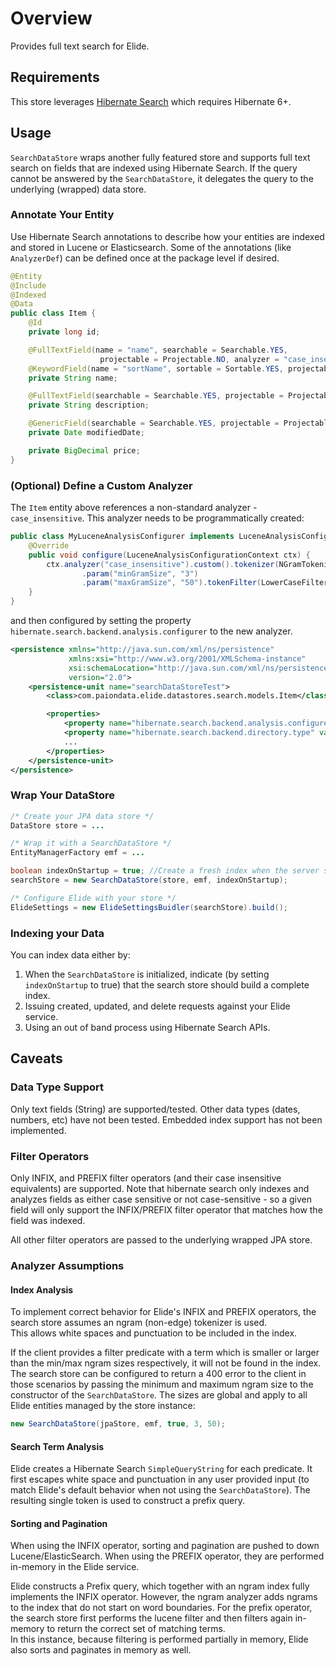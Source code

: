 # Overview

Provides full text search for Elide.  

## Requirements

This store leverages [Hibernate Search](https://hibernate.org/search/) which requires Hibernate 6+.

## Usage

`SearchDataStore` wraps another fully featured store and supports full text search on fields that are indexed using Hibernate Search.
If the query cannot be answered by the `SearchDataStore`, it delegates the query to the underlying (wrapped) data store.

### Annotate Your Entity 

Use Hibernate Search annotations to describe how your entities are indexed and stored in Lucene or Elasticsearch.
Some of the annotations (like `AnalyzerDef`) can be defined once at the package level if desired.

```java
@Entity
@Include
@Indexed
@Data
public class Item {
    @Id
    private long id;

    @FullTextField(name = "name", searchable = Searchable.YES,
                    projectable = Projectable.NO, analyzer = "case_insensitive")
    @KeywordField(name = "sortName", sortable = Sortable.YES, projectable = Projectable.NO, searchable = Searchable.YES)
    private String name;

    @FullTextField(searchable = Searchable.YES, projectable = Projectable.NO, analyzer = "case_insensitive")
    private String description;

    @GenericField(searchable = Searchable.YES, projectable = Projectable.NO, sortable = Sortable.YES)
    private Date modifiedDate;

    private BigDecimal price;
}
```

### (Optional) Define a Custom Analyzer
The `Item` entity above references a non-standard analyzer - `case_insensitive`.  This analyzer needs to be programmatically created:

```java
public class MyLuceneAnalysisConfigurer implements LuceneAnalysisConfigurer {
    @Override
    public void configure(LuceneAnalysisConfigurationContext ctx) {
        ctx.analyzer("case_insensitive").custom().tokenizer(NGramTokenizerFactory.class)
                .param("minGramSize", "3")
                .param("maxGramSize", "50").tokenFilter(LowerCaseFilterFactory.class);
    }
}
```

and then configured by setting the property `hibernate.search.backend.analysis.configurer` to the new analyzer.

```xml
<persistence xmlns="http://java.sun.com/xml/ns/persistence"
             xmlns:xsi="http://www.w3.org/2001/XMLSchema-instance"
             xsi:schemaLocation="http://java.sun.com/xml/ns/persistence http://java.sun.com/xml/ns/persistence/persistence_2_0.xsd"
             version="2.0">
    <persistence-unit name="searchDataStoreTest">
        <class>com.paiondata.elide.datastores.search.models.Item</class>

        <properties>
            <property name="hibernate.search.backend.analysis.configurer" value="class:com.paiondata.elide.datastores.search.TestLuceneAnalysisConfigurer"/>
            <property name="hibernate.search.backend.directory.type" value="local-heap"/>
            ...
        </properties>
    </persistence-unit>
</persistence>
```

### Wrap Your DataStore
```java
/* Create your JPA data store */
DataStore store = ...

/* Wrap it with a SearchDataStore */
EntityManagerFactory emf = ...

boolean indexOnStartup = true; //Create a fresh index when the server starts
searchStore = new SearchDataStore(store, emf, indexOnStartup);

/* Configure Elide with your store */
ElideSettings = new ElideSettingsBuidler(searchStore).build();
```

### Indexing your Data
You can index data either by:

1.  When the `SearchDataStore` is initialized, indicate (by setting `indexOnStartup` to true) that the search store should build a complete index.
2.  Issuing created, updated, and delete requests against your Elide service.
3.  Using an out of band process using Hibernate Search APIs.

## Caveats

### Data Type Support

Only text fields (String) are supported/tested. Other data types (dates, numbers, etc) have not been tested.  Embedded index support has not been implemented.

### Filter Operators

Only INFIX, and PREFIX filter operators (and their case insensitive equivalents) are supported.  Note that hibernate search only indexes and analyzes fields as either case sensitive or not case-sensitive - so a given field will only support the INFIX/PREFIX filter operator that matches how the field was indexed.  

All other filter operators are passed to the underlying wrapped JPA store.

### Analyzer Assumptions

#### Index Analysis

To implement correct behavior for Elide's INFIX and PREFIX operators, the search store assumes an ngram (non-edge) tokenizer is used.  
This allows white spaces and punctuation to be included in the index.  

If the client provides a filter predicate with a term which is smaller or larger than the min/max ngram sizes respectively, it will not be found in the index.
The search store can be configured to return a 400 error to the client in those scenarios by passing the minimum and maximum ngram size to
the constructor of the `SearchDataStore`.  The sizes are global and apply to all Elide entities managed by the store instance:

```java
new SearchDataStore(jpaStore, emf, true, 3, 50);
```

#### Search Term Analysis

Elide creates a Hibernate Search `SimpleQueryString` for each predicate.  It first escapes white space and punctuation in any user provided input (to match Elide's default behavior when not using the `SearchDataStore`).  The resulting single token is used to construct a prefix query.

#### Sorting and Pagination

When using the INFIX operator, sorting and pagination are pushed to down Lucene/ElasticSearch. When using the PREFIX operator, they are performed in-memory in the Elide service.

Elide constructs a Prefix query, which together with an ngram index fully implements the INFIX operator.  However, the ngram analyzer adds ngrams to the index that do not start on word 
boundaries.  For the prefix operator, the search store first performs the lucene filter and then filters again in-memory to return the correct set of matching terms.  
In this instance, because filtering is performed partially in memory, Elide also sorts and paginates in memory as well.
